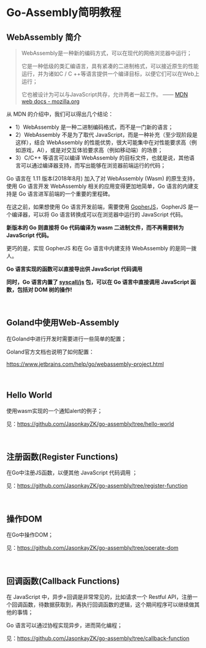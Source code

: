 # Go-Assembly简明教程

## WebAssembly 简介

>   WebAssembly是一种新的编码方式，可以在现代的网络浏览器中运行；
>
>   它是一种低级的类汇编语言，具有紧凑的二进制格式，可以接近原生的性能运行，并为诸如C / C  ++等语言提供一个编译目标，以便它们可以在Web上运行；
>
>   它也被设计为可以与JavaScript共存，允许两者一起工作。  —— [MDN web docs - mozilla.org](https://developer.mozilla.org/zh-CN/docs/WebAssembly)

从 MDN 的介绍中，我们可以得出几个结论：

-   1）WebAssembly 是一种二进制编码格式，而不是一门新的语言；
-   2）WebAssembly 不是为了取代 JavaScript，而是一种补充（至少现阶段是这样），结合 WebAssembly 的性能优势，很大可能集中在对性能要求高（例如游戏，AI），或是对交互体验要求高（例如移动端）的场景；
-   3）C/C++ 等语言可以编译 WebAssembly 的目标文件，也就是说，其他语言可以通过编译器支持，而写出能够在浏览器前端运行的代码；

Go 语言在 1.11 版本(2018年8月) 加入了对 WebAssembly (Wasm) 的原生支持，使用 Go 语言开发  WebAssembly 相关的应用变得更加地简单，Go 语言的内建支持是 Go 语言进军前端的一个重要的里程碑。

在这之前，如果想使用 Go  语言开发前端，需要使用 [GopherJS](https://github.com/gopherjs/gopherjs)，GopherJS 是一个编译器，可以将 Go 语言转换成可以在浏览器中运行的 JavaScript 代码。

**新版本的 Go 则直接将 Go 代码编译为 wasm  二进制文件，而不再需要转为 JavaScript 代码。**

更巧的是，实现 GopherJS 和在 Go 语言中内建支持 WebAssembly  的是同一拨人。

**Go 语言实现的函数可以直接导出供 JavaScript 代码调用**

**同时，Go 语言内置了 [syscall/js](https://github.com/golang/go/tree/master/src/syscall/js) 包，可以在 Go 语言中直接调用 JavaScript 函数，包括对 DOM 树的操作!**

<BR/>

## Goland中使用Web-Assembly

在Goland中进行开发时需要进行一些简单的配置；

Goland官方文档也说明了如何配置：

https://www.jetbrains.com/help/go/webassembly-project.html

<BR/>

## Hello World

使用wasm实现的一个通知alert的例子；

见：https://github.com/JasonkayZK/go-assembly/tree/hello-world

<BR/>

## 注册函数(Register Functions)

在Go中注册JS函数，以便其他 JavaScript 代码调用 ；

见：https://github.com/JasonkayZK/go-assembly/tree/register-function

<BR/>

## 操作DOM

在Go中操作DOM；

见：https://github.com/JasonkayZK/go-assembly/tree/operate-dom

<BR/>

## 回调函数(Callback Functions)

 在 JavaScript 中，异步+回调是非常常见的，比如请求一个 Restful API，注册一个回调函数，待数据获取到，再执行回调函数的逻辑，这个期间程序可以继续做其他的事情；

Go 语言可以通过协程实现异步，进而简化编程；

见：https://github.com/JasonkayZK/go-assembly/tree/callback-function